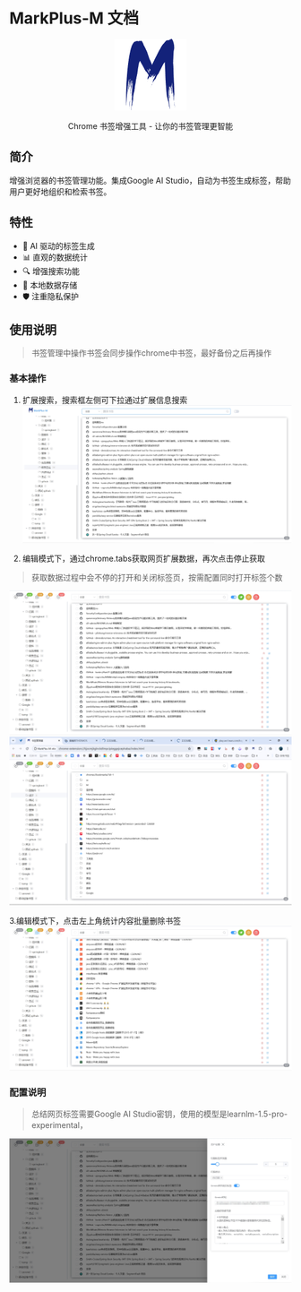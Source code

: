 # MarkPlus-M 文档

<div align="center">

![MarkPlus-M Logo](src/assets/icons/icon128.png)

Chrome 书签增强工具 - 让你的书签管理更智能

[//]: # ([English]&#40;./docs/en/README.md&#41; | 简体中文)

</div>

## 简介

增强浏览器的书签管理功能。集成Google AI Studio，自动为书签生成标签，帮助用户更好地组织和检索书签。

## 特性

- 🤖 AI 驱动的标签生成
- 📊 直观的数据统计
- 🔍 增强搜索功能
- 💾 本地数据存储
- 🛡️ 注重隐私保护

## 使用说明
> 书签管理中操作书签会同步操作chrome中书签，最好备份之后再操作

### 基本操作
1. 扩展搜索，搜索框左侧可下拉通过扩展信息搜索
![](docs/images/1.png)

2. 编辑模式下，通过chrome.tabs获取网页扩展数据，再次点击停止获取

> 获取数据过程中会不停的打开和关闭标签页，按需配置同时打开标签个数

![](docs/images/2.png)
![](docs/images/2-1.png)

3.编辑模式下，点击左上角统计内容批量删除书签
![](docs/images/2-2.png)

### 配置说明
> 总结网页标签需要Google AI Studio密钥，使用的模型是learnlm-1.5-pro-experimental，

![](docs/images/3.png)
